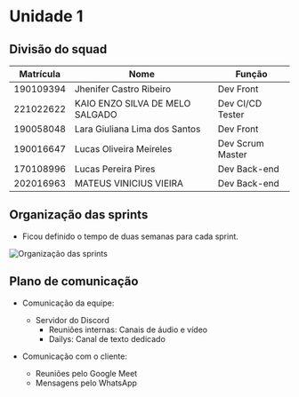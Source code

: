 # Unidade 1
## Divisão do squad
| Matrícula | Nome | Função |
|--- |--- |--- |
| 190109394	| Jhenifer Castro Ribeiro | Dev Front |
| 221022622	| KAIO ENZO SILVA DE MELO SALGADO | Dev CI/CD Tester |
| 190058048	| Lara Giuliana Lima dos Santos | Dev Front |
| 190016647	| Lucas Oliveira Meireles | Dev Scrum Master |
| 170108996	| Lucas Pereira Pires | Dev Back-end |
| 202016963	| MATEUS VINICIUS VIEIRA | Dev Back-end |

## Organização das sprints
- Ficou definido o tempo de duas semanas para cada sprint.

![Organização das sprints](https://i.ibb.co/MPvM7hy/1.jpg)

## Plano de comunicação
  - Comunicação da equipe:
    - Servidor do Discord
        - Reuniões internas: Canais de áudio e vídeo
        - Dailys: Canal de texto dedicado 

  - Comunicação com o cliente:
    - Reuniões pelo Google Meet
    - Mensagens pelo WhatsApp